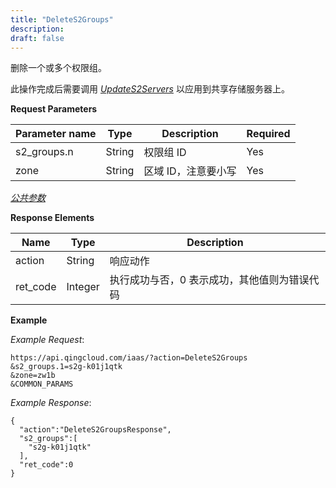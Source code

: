 ```yaml
---
title: "DeleteS2Groups"
description: 
draft: false
---
```




删除一个或多个权限组。

此操作完成后需要调用 [_UpdateS2Servers_](../update_s2_servers/) 以应用到共享存储服务器上。

**Request Parameters**

| Parameter name | Type | Description | Required |
| --- | --- | --- | --- |
| s2_groups.n | String | 权限组 ID | Yes |
| zone | String | 区域 ID，注意要小写 | Yes |

[_公共参数_](../../../parameters/)

**Response Elements**

| Name | Type | Description |
| --- | --- | --- |
| action | String | 响应动作 |
| ret_code | Integer | 执行成功与否，0 表示成功，其他值则为错误代码 |

**Example**

_Example Request_:

```
https://api.qingcloud.com/iaas/?action=DeleteS2Groups
&s2_groups.1=s2g-k01j1qtk
&zone=zw1b
&COMMON_PARAMS
```

_Example Response_:

```
{
  "action":"DeleteS2GroupsResponse",
  "s2_groups":[
    "s2g-k01j1qtk"
  ],
  "ret_code":0
}
```
